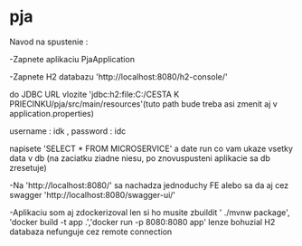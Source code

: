 # pja
Navod na spustenie :

-Zapnete aplikaciu PjaApplication

-Zapnete H2 databazu 'http://localhost:8080/h2-console/'
 
do JDBC URL vlozite  'jdbc:h2:file:C:/CESTA K PRIECINKU/pja/src/main/resources'(tuto path bude treba asi zmenit aj v application.properties)
 
username : idk , password : idc 
 
napisete 'SELECT * FROM MICROSERVICE' a date run co vam ukaze vsetky data v db (na zaciatku ziadne niesu, po znovuspusteni aplikacie sa db zresetuje)

-Na 'http://localhost:8080/' sa nachadza jednoduchy FE alebo sa da aj cez swagger 'http://localhost:8080/swagger-ui/'

-Aplikaciu som aj zdockerizoval len si ho musite zbuildit ' ./mvnw package', 'docker build -t app .','docker run -p 8080:8080 app' lenze bohuzial H2 databaza nefunguje cez remote connection 